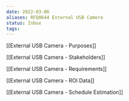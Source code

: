 ```yaml
---
date: 2022-03-06
aliases: RFQ0644 External USB Camera
status: Inbox
tags:
---
```


[[External USB Camera - Purposes]]

[[External USB Camera - Stakeholders]]

[[External USB Camera - Requirements]]

[[External USB Camera - ROI Data]]

[[External USB Camera - Schedule Estimation]]
